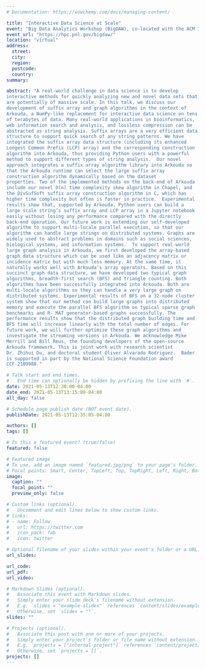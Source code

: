 ```yaml
---
# Documentation: https://wowchemy.com/docs/managing-content/

title: "Interactive Data Science at Scale"
event: "Big Data Analytics Workshop (BigDAW), co-located with the ACM International Conference on Computing Frontiers 2021"
event_url: "https://hpc.pnl.gov/bigdaw/"
location: "virtual"
address:
  street:
  city:
  region:
  postcode:
  country:
summary:

abstract: "A real-world challenge in data science is to develop
interactive methods for quickly analyzing new and novel data sets that
are potentially of massive scale. In this talk, we discuss our
development of suffix array and graph algorithms in the context of
Arkouda, a NumPy-like replacement for interactive data science on tens
of terabytes of data. Many real-world applications in bioinformatics,
web information search and analysis, and lossless compression can be
abstracted as string analysis. Suffix arrays are a very efficient data
structure to support quick search of any string patterns. We have
integrated the suffix array data structure (including its enhanced
Longest Common Prefix (LCP) array) and the corresponding construction
algorithm into Arkouda, thus providing Python users with a powerful
method to support different types of string analysis.  Our novel
approach integrates a suffix array algorithm library into Arkouda so
that the Arkouda runtime can select the large suffix array
construction algorithm dynamically based on the dataset
properties. Two of the implemented methods on the back-end of Arkouda
include our novel O(n) time complexity skew algorithm in Chapel, and
the DivSufSoft suffix array construction algorithm in C, which has
higher time complexity but often is faster in practice.  Experimental
results show that, supported by Arkouda, Python users can build a
large scale string’s suffix array and LCP array in a Jupyter notebook
easily without losing any performance compared with the directly
back-end operation. Our future work is extending our self-developed
algorithm to support multi-locale parallel execution, so that our
algorithm can handle large strings on distributed systems. Graphs are
widely used to abstract problems in domains such as social sciences,
biological systems, and information systems.  To support real-world
large graph analysis in Arkouda, we first developed the array-based
graph data structure which can be used like an adjacency matrix or
incidence matrix but with much less memory. At the same time, it
naturally works well with Arkouda’s array operators. Based on this
succinct graph data structure, we have developed two typical graph
algorithms, breadth-first search (BFS) and triangle counting. Both
algorithms have been successfully integrated into Arkouda. Both are
multi-locale algorithms so they can handle a very large graph on
distributed systems. Experimental results of BFS on a 32-node cluster
system show that our method can build large graphs into distributed
memory and execute the parallel BFS algorithm on typical sparse graph
benchmarks and R- MAT generator-based graphs successfully. The
performance results show that the distributed graph building time and
BFS time will increase linearly with the total number of edges. For
future work, we will further optimize these graph algorithms and
investigate the streaming versions in Arkouda. We acknowledge Mike
Merrill and Bill Reus, the founding developers of the open-source
Arkouda framework. This is joint work with research scientist
Dr. Zhihui Du, and doctoral student Oliver Alvarado Rodriguez.  Bader
is supported in part by the National Science Foundation award
CCF-2109988."

# Talk start and end times.
#   End time can optionally be hidden by prefixing the line with `#`.
date: 2021-05-13T12:30:00-04:00
date_end: 2021-05-13T13:15:00-04:00
all_day: false

# Schedule page publish date (NOT event date).
publishDate: 2021-05-13T12:35:05-04:00

authors: []
tags: []

# Is this a featured event? (true/false)
featured: false

# Featured image
# To use, add an image named `featured.jpg/png` to your page's folder. 
# Focal points: Smart, Center, TopLeft, Top, TopRight, Left, Right, BottomLeft, Bottom, BottomRight.
image:
  caption: ""
  focal_point: ""
  preview_only: false

# Custom links (optional).
#   Uncomment and edit lines below to show custom links.
# links:
# - name: Follow
#   url: https://twitter.com
#   icon_pack: fab
#   icon: twitter

# Optional filename of your slides within your event's folder or a URL.
url_slides:

url_code:
url_pdf:
url_video:

# Markdown Slides (optional).
#   Associate this event with Markdown slides.
#   Simply enter your slide deck's filename without extension.
#   E.g. `slides = "example-slides"` references `content/slides/example-slides.md`.
#   Otherwise, set `slides = ""`.
slides: ""

# Projects (optional).
#   Associate this post with one or more of your projects.
#   Simply enter your project's folder or file name without extension.
#   E.g. `projects = ["internal-project"]` references `content/project/deep-learning/index.md`.
#   Otherwise, set `projects = []`.
projects: []
---
```

